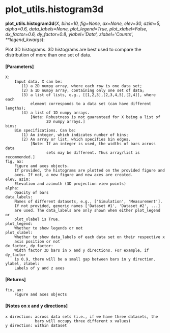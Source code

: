 # plot_utils.histogram3d

**plot_utils.histogram3d**(*X, bins=10, fig=None, ax=None, elev=30, azim=5, alpha=0.6, data_labels=None, plot_legend=True, plot_xlabel=False, dx_factor=0.6, dy_factor=0.8, ylabel='Data', zlabel='Counts', \*\*legend_kwargs*):


Plot 3D histograms. 3D histograms are best used to compare the distribution
of more than one set of data.

#### [Parameters]
    X: 
        Input data. X can be:
           (1) a 2D numpy array, where each row is one data set;
           (2) a 1D numpy array, containing only one set of data;
           (3) a list of lists, e.g., [[1,2,3],[2,3,4,5],[2,4]], where each
               element corresponds to a data set (can have different lengths);
           (4) a list of 1D numpy arrays.
               [Note: Robustness is not guaranteed for X being a list of
                      2D numpy arrays.]
    bins: 
        Bin specifications. Can be:
           (1) An integer, which indicates number of bins;
           (2) An array or list, which specifies bin edges.
               [Note: If an integer is used, the widths of bars across data
                      sets may be different. Thus array/list is recommended.]
    fig, ax:
        Figure and axes objects.
        If provided, the histograms are plotted on the provided figure and
        axes. If not, a new figure and new axes are created.
    elev, azim:
        Elevation and azimuth (3D projection view points)
    alpha:
        Opacity of bars
    data_labels:
        Names of different datasets, e.g., ['Simulation', 'Measurement'].
        If not provided, generic names ['Dataset #1', 'Dataset #2', ...]
        are used. The data_labels are only shown when either plot_legend or
        plot_xlabel is True.
    plot_legend:
        Whether to show legends or not
    plot_xlabel:
        Whether to show data_labels of each data set on their respective x
        axis position or not
    dx_factor, dy_factor:
        Width factor 3D bars in x and y directions. For example, if dy_factor
        is 0.9, there will be a small gap between bars in y direction.
    ylabel, zlabel: 
        Labels of y and z axes

#### [Returns]
    fix, ax:
        Figure and axes objects

#### [Notes on x and y directions]
    x direction: across data sets (i.e., if we have three datasets, the
                 bars will occupy three different x values)
    y direction: within dataset
